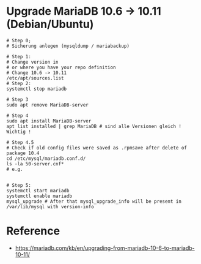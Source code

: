 # Upgrade MariaDB 10.6 -> 10.11 (Debian/Ubuntu) 

```
# Step 0;
# Sicherung anlegen (mysqldump / mariabackup) 

# Step 1:
# Change version in 
# or where you have your repo definition
# Change 10.6 -> 10.11 
/etc/apt/sources.list
# Step 2:
systemctl stop mariadb 

# Step 3
sudo apt remove MariaDB-server

# Step 4
sudo apt install MariaDB-server 
apt list installed | grep MariaDB # sind alle Versionen gleich ! Wichtig ! 

# Step 4.5 
# Check if old config files were saved as .rpmsave after delete of package 10.4 
cd /etc/mysql/mariadb.conf.d/
ls -la 50-server.cnf*
# e.g. 


# Step 5:
systemctl start mariadb 
systemctl enable mariadb
mysql_upgrade # After that mysql_upgrade_info will be present in /var/lib/mysql with version-info 
```

# Reference 

  * https://mariadb.com/kb/en/upgrading-from-mariadb-10-6-to-mariadb-10-11/
